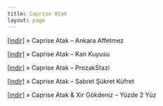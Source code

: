 ```yaml
---
title: Caprise Atak
layout: page
---
```


<a href="https://cloud.mail.ru/public/cd6eee1cabb4/Caprice%20Atak%20-%20Ankara%20Affetmez" target="_blank">[indir]</a>  »  Caprise Atak &#8211; Ankara Affetmez

<a href="https://cloud.mail.ru/public/effb7cfd9017/Caprice%20Atak%20-%20Kan%20Uykusu" target="_blank">[indir]</a>  »  Caprise Atak &#8211; Kan Kuyusu

<a href="https://cloud.mail.ru/public/a96df0105491/Caprice%20Atak%20-%20Prozakstazi" target="_blank">[indir]</a>  »  Caprise Atak &#8211; ProzakStazi

<a href="https://cloud.mail.ru/public/bcedc348be63/Caprice%20Atak%20-%20Sabret%20Sukret%20Kufret" target="_blank">[indir]</a>  »  Caprise Atak &#8211; Sabret Şükret Küfret

<a href="https://cloud.mail.ru/public/5d7d910ba048/Caprice%20Atak%20%26%20Xir%20G%C3%B6kdeniz%20-%20Y%C3%BCzde%202%20Y%C3%BCz" target="_blank">[indir]</a>  »  Caprise Atak & Xir Gökdeniz &#8211; Yüzde 2 Yüz